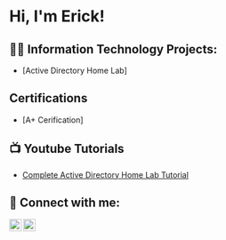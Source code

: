 <h1>Hi, I'm Erick! </h1>

<h2>👨‍💻 Information Technology Projects:</h2>

  - [Active Directory Home Lab]

<h2> Certifications </h2>

- [A+ Cerification]

<h2>📺 Youtube Tutorials </h2>

- [Complete Active Directory Home Lab Tutorial](https://www.youtube.com/watch?v=RRrA__UVKnM)

<h2> 🤳 Connect with me:</h2>

[<img align="left" alt="ErickGarcia | YouTube" width="22px" src="https://cdn.jsdelivr.net/npm/simple-icons@v3/icons/youtube.svg" />][youtube]
[<img align="left" alt="ErickGarcia | LinkedIn" width="22px" src="https://cdn.jsdelivr.net/npm/simple-icons@v3/icons/linkedin.svg" />][linkedin]

[youtube]: https://www.youtube.com/@E-does-IT
[linkedin]: https://www.linkedin.com/erickgarcia1995

<!--
**Egarcia95/Egarcia95** is a ✨ _special_ ✨ repository because its `README.md` (this file) appears on your GitHub profile.

Here are some ideas to get you started:

- 🔭 I’m currently working on ...
- 🌱 I’m currently learning ...
- 👯 I’m looking to collaborate on ...
- 🤔 I’m looking for help with ...
- 💬 Ask me about ...
- 📫 How to reach me: ...
- 😄 Pronouns: ...
- ⚡ Fun fact: ...
-->
